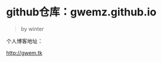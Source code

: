 # github仓库：gwemz.github.io

<blockquote class="blockquote-center">by winter</blockquote>

个人博客地址：

http://gwem.tk
